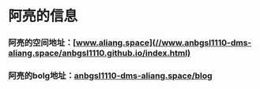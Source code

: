# 阿亮的信息
### 阿亮的空间地址：[www.aliang.space](//www.anbgsl1110-dms-aliang.space/anbgsl1110.github.io/index.html)
### 阿亮的bolg地址：[anbgsl1110-dms-aliang.space/blog](//www.anbgsl1110-dms-aliang.space/anbgsl1110.github.io/blog/blog1.html)
